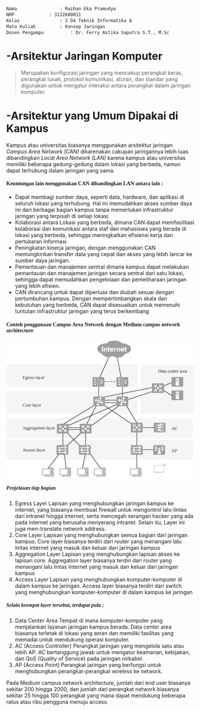     Nama		        : Raihan Eka Pramudya
    NRP		        : 3122600011
    Kelas		        : 2 D4 Teknik Informatika A
    Mata Kuliah	        : Konsep Jaringan
    Dosen Pengampu	        : Dr. Ferry Astika Saputra S.T., M.Sc
    
# -Arsitektur Jaringan Komputer
> Merupakan konfigurasi jaringan yang mencakup perangkat keras, perangkat lunak, protokol komunikasi, aturan, dan standar yang digunakan untuk mengatur interaksi antara perangkat dalam jaringan komputer.

# -Arsitektur yang Umum Dipakai di Kampus

Kampus atau universitas biasanya menggunakan arsitektur jaringan *Campus Area Network (CAN)* dikarenakan cakupan jaringannya lebih luas dibandingkan *Local Area Network (LAN)* karena kampus atau universitas memiliki beberapa gedung-gedung dalam lokasi yang berbeda, namun dapat terhubung dalam jaringan yang sama.

**<h4 class ="isi" style="font-family:bahnschrift;">Keuntungan lain menggunakan CAN dibandingkan LAN antara lain : </h4>**

- Dapat membagi sumber daya, seperti data, hardware, dan aplikasi di seluruh lokasi yang terhubung. Hal ini memudahkan akses sumber daya ini dari berbagai bagian kampus tanpa memerlukan infrastruktur jaringan yang terpisah di setiap lokasi.
- Kolaborasi antara Lokasi yang berbeda, dimana CAN dapat memfasilitasi kolaborasi dan komunikasi antara staf dan mahasiswa yang berada di lokasi yang berbeda, sehingga meningkatkan efisiensi kerja dan pertukaran informasi.
- Peningkatan kinerja jaringan, dengan menggunakan CAN memungkinkan transfer data yang cepat dan akses yang lebih lancar ke sumber daya jaringan.
- Pemantauan dan manajemen sentral dimana kampus dapat melakukan pemantauan dan manajemen jaringan secara sentral dari satu lokasi, sehingga dapat memudahkan pengelolaan dan pemeliharaan jaringan yang lebih efisien.
- CAN dirancang untuk dapat diperluas dan diubah sesuai dengan pertumbuhan kampus. Dengan mempertimbangkan skala dan kebutuhan yang berbeda, CAN dapat disesuaikan untuk memenuhi tuntutan infrastruktur jaringan yang terus berkembang

<h4 class ="isi" style="font-family:bahnschrift;">Contoh penggunaan Campus Area Network dengan Medium campus network architecture</h4>

<img src="assets/campus network.png"><br>

<h5 class ="isi" style="font-family:bahnschrift;">Penjelasan tiap bagian</h5>

1. Egress Layer 
    Lapisan yang menghubungkan jaringan kampus ke internet, yang biasanya membuat firewall untuk mengontrol lalu-lintas dari intranet hingga internet, serta mencegah serangan hacker yang ada pada internet yang berusaha menyerang intranet. Selain itu, Layer ini juga men-translate network address.
2. Core Layer
    Lapisan yang menghubungkan semua bagian dari jaringan kampus. Core layer biasanya terdiri dari router yang menangani lalu lintas internet yang masuk dan keluar dari jaringan kampus
3. Aggregation Layer
    Lapisan yang menghubungkan lapisan akses ke lapisan core. Aggregation layer biasanya terdiri dari router yang menangani lalu lintas internet yang masuk dan keluar dari jaringan kampus
4. Access Layer
    Lapisan yang menghubungkan komputer-komputer di dalam kampus ke jaringan. Access layer biasanya terdiri dari switch yang menghubungkan komputer-komputer di dalam kampus ke jaringan

<h5 class ="isi" style="font-family:bahnschrift;">Selain keempat layer tersebut, terdapat pula :</h5>

1. Data Center Area
    Tempat di mana komputer-komputer yang menjalankan layanan jaringan kampus berada. Data center area biasanya terletak di lokasi yang aman dan memiliki fasilitas yang memadai untuk mendukung operasi komputer.
2. AC (Access Controller)
    Perangkat jaringan yang mengelola satu atau lebih AP. AC bertanggung jawab untuk mengatur keamanan, kebijakan, dan QoS (Quality of Service) pada jaringan nirkabel.
3. AP (Access Point)
   Perangkat jaringan yang berfungsi untuk menghubungkan perangkat-perangkat wireless ke network.

Pada Medium campus network architecture, jumlah dari end user biasanya sekitar 200 hingga 2000, dan jumlah dari perangkat network biasanya sekitar 25 hingga 100 perangkat yang mana dapat mendukung beberapa ratus atau ribu pengguna menuju access.
